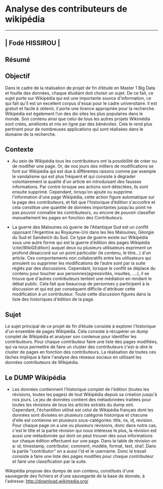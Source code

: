 # Analyse des contributeurs de wikipédia
---

|       Fodé HISSIROU          |
---

## Résumé 

## Objectif
Dans le cadre de la réalisation de projet de fin d’étude en Master 1 Big Data et fouille des données, chaque étudiant doit choisir un sujet. De ce fait, ce sujet porte sur Wikipédia qui est une importante source d'information, ce qui fait qu'il est un excellent corpus d'essai pour le cadre universitaire. Il est gratuit et facile à obtenir, il porte une licence appropriée pour la recherche. Wikipédia est également l’un des dix sites les plus populaires dans le monde. Son contenu ainsi que celui de tous les autres projets Wikimédia sont créés, améliorés et mis en ligne par des bénévoles. Cela le rend plus pertinent pour de nombreuses applications qui sont réalisées dans le domaine de la recherche.

## Contexte
- Au sein de Wikipédia tous les contributeurs ont la possibilité de créer ou de modifier une page. Or, de nos jours des milliers de modifications se font sur Wikipédia qui est due à différentes raisons comme par exemple le vandalisme qui est plus fréquent et qui consiste à dégrader volontairement la qualité d'un article en introduisant des fausses informations. Par contre lorsque ses actions sont détectées, ils sont ensuite supprimé. Cependant, lorsqu'on ajoute ou supprime l'information d'une page Wikipédia, cette action figure automatique sur la page des contributeurs, et fait que l'historique d’édition s'accroître et cela constitue une quantité de données importantes jusqu’au point ne pas pouvoir connaître les contributeurs, ou encore de pouvoir classifier manuellement les pages en fonction des Contributeurs.

- La guerre des Malouines où guerre de l'Atlantique Sud est un conflit opposant l'Argentine au Royaume-Uni dans les îles Malouines, Géorgie du Sud et Sandwich du Sud. Ce type de guerre existe sur Wikipédia sous une autre forme qui est la guerre d’édition des pages Wikipédia \cite{WikiGEdition} auquel deux ou plusieurs utilisateurs expriment un profond désaccord sur un point particulier (le contenu, le titre...) d'un article. Ces comportements non collaboratifs entre les utilisateurs qui annulent ou supprimer les modifications de l’autre sont par la suite réglés par des discussions. Cependant, lorsque le conflit se déplace du contenu pour toucher aux personnes(agressivités, insultes, ....), il se trouve que d'autres contributeurs tentent une médiation en rendant le débat public. Cela fait que beaucoup de personnes y participent à la discussion et qui est par conséquent difficile d'attribuer cette modification à un contributeur. Toute cette discussion figures dans la liste des historiques d'édition de la page.

## Sujet
Le sujet principal de ce projet de fin d’étude consiste à explorer l'historique d'un ensemble de pages Wikipédia. Cela consiste à récupérer un dump complet de Wikipédia et analyser son contenue pour identifier les contributeurs. Pour chaque contributeur faire une liste des pages modifiées, qui va nous permettre de faire un cluster des contributeurs c'est-à-dire le cluster de pages en fonction des contributeurs. La réalisation de toutes ces tâches implique à faire l'analyse des réseaux sociaux en utilisant les données contributeurs de Wikipédia.

## Le DUMP Wikipédia
- Les données contiennent l'historique complet de l'édition (toutes les révisions, toutes les pages) de tout Wikipédia depuis sa création jusqu'à nos jours. Le jeu de données contient des métadonnées traitées pour toutes les révisions de tous les articles extraits du dump xml. Cependant, l'échantillon utilisé est celui de Wikipédia français dont les données sont divisées en plusieurs catégorie historique et chacune d'elle est contienne en plusieurs sous-catégories: title, ns, id, revision. Pour chaque page on a une ou plusieurs révisions, donc dans notre cas, c'est le tilte et la partie révision qui nous intéresse le plus, la révision est aussi une métadonnée qui dont on peut trouver des sous informations sur chaque édition effectuent sur une page. Dans la table de révision on a: id, timestamp, contributor, comment, modèle, format, text, sha1. Dans la partie "contributor" on a aussi l'id et le username. Donc le travail consiste à faire une liste des pages modifiés pour chaque contributeur et faire une classification par la suite.

Wikipédia propose des dumps de son contenu, constitués d'une sauvegarde des fichiers et d'une sauvegarde de la base de donnée, à l'adresse: http://download.wikimedia.org/